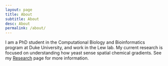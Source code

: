 ```yaml
---
layout: page
title: About
subtitle: About
desc: About
permalink: /about/
---
```



 
I am a PhD student in the Computational Biology and Bioinformatics program at Duke University, and work in the Lew lab. My current research is focused on understanding how yeast sense spatial chemical gradients. See my [Research](http://debrajghose.com/research/) page for more information.
 
 

